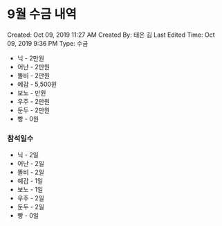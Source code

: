 # 9월 수금 내역

Created: Oct 09, 2019 11:27 AM
Created By: 태은 김
Last Edited Time: Oct 09, 2019 9:36 PM
Type: 수금

- 닉 - 2만원
- 어난 - 2만원
- 똘비 - 2만원
- 예감 - 5,500원
- 보노 - 만원
- 우주 - 2만원
- 둔두 - 2만원
- 빵 - 0원

### 참석일수

- 닉 - 2일
- 어난 - 2일
- 똘비 - 2일
- 예감 - 1일
- 보노 - 1일
- 우주 - 2일
- 둔두 - 2일
- 빵 - 0일